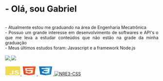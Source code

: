 <div align="justify">
<h1>- Olá, sou Gabriel </h1>
  <br>
- Atualmente estou me graduando na área de Engenharia Mecatrônica
  <br>
- Possuo um grande interesse em desenvolvimento de softwares e API's o que me leva a estudar conteúdos que não estão na grade da minha graduação
  <br>
- Meus últimos estudos foram: Javascript e a framework Node.js
  <br>
 </div>
<br>
<div align="justify">
  <a href="https://github.com/GabrielNRE3">
  <img height="180em" src="https://github-readme-stats.vercel.app/api?username=GabrielNRE3&show_icons=false&theme=tokyonight&include_all_commits=true&count_private=true"/>
  <img height="180em" src="https://github-readme-stats.vercel.app/api/top-langs/?username=GabrielNRE3&layout=compact&langs_count=7&theme=tokyonight"/>
 </div>
<div style="display: inline_block"><br>
  <img align="justify" alt="NRE3-Js" height="30" width="50" src="https://raw.githubusercontent.com/devicons/devicon/master/icons/javascript/javascript-plain.svg">
  <img align="justify" alt="NRE3-HTML" height="30" width="50" src="https://raw.githubusercontent.com/devicons/devicon/master/icons/html5/html5-original.svg">
  <img align="justify" alt="NRE3-CSS" height="30" width="50" src="https://raw.githubusercontent.com/devicons/devicon/master/icons/css3/css3-original.svg">
  <img align="justify" alt="NRE3-CSS" height="30" width="50" src="https://cdn.jsdelivr.net/gh/devicons/devicon/icons/nodejs/nodejs-plain.svg">
</div>


